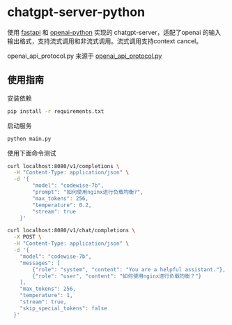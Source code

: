 # chatgpt-server-python
使用 [fastapi](https://github.com/fastapi/fastapi) 和 [openai-python](https://github.com/openai/openai-python) 实现的 chatgpt-server，适配了openai 的输入输出格式，支持流式调用和非流式调用。流式调用支持context cancel。

openai_api_protocol.py 来源于 [openai_api_protocol.py](https://github.com/lm-sys/FastChat/blob/main/fastchat/protocol/openai_api_protocol.py)

## 使用指南
安装依赖
```bash
pip install -r requirements.txt
```

启动服务
```bash
python main.py
```

使用下面命令测试
```bash
curl localhost:8080/v1/completions \
  -H "Content-Type: application/json" \
  -d '{
        "model": "codewise-7b",
        "prompt": "如何使用nginx进行负载均衡?",
        "max_tokens": 256,
        "temperature": 0.2,
        "stream": true
    }'

curl localhost:8080/v1/chat/completions \
  -X POST \
  -H "Content-Type: application/json" \
  -d '{
    "model": "codewise-7b",
    "messages": [
        {"role": "system", "content": "You are a helpful assistant."},
        {"role": "user", "content": "如何使用nginx进行负载均衡？"}
    ],
    "max_tokens": 256,
    "temperature": 1,
    "stream": true,
    "skip_special_tokens": false
  }'
```